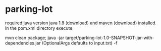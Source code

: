 # parking-lot

required java version java 1.8 [(download)](https://openjdk.java.net/install/)
and maven [(download)](https://maven.apache.org/install.html) installed.
In the pom.xml directory execute

mvn clean package;
java -jar target/parking-lot-1.0-SNAPSHOT-jar-with-dependencies.jar (OptionalArgs defaults to input.txt) -f <input-file-path> 
